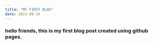 ```yaml
---
title: "MY FIRST BLOG"
date: 2023-09-14
---
```


### hello friends, this is my first blog post created using github pages.
